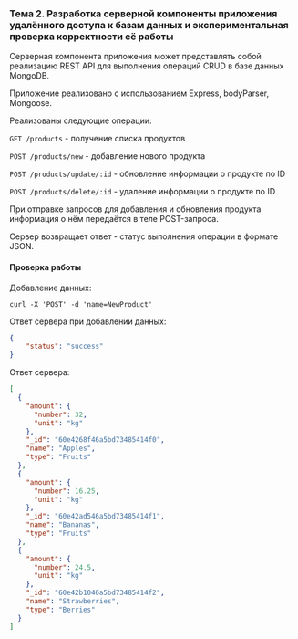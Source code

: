 ### Тема 2. Разработка серверной компоненты приложения удалённого доступа к базам данных и экспериментальная проверка корректности её работы

Серверная компонента приложения может представлять собой реализацию REST API для выполнения операций CRUD в базе данных MongoDB.

Приложение реализовано с использованием Express, bodyParser, Mongoose.

Реализованы следующие операции:

`GET /products` - получение списка продуктов

`POST /products/new` - добавление нового продукта

`POST /products/update/:id` - обновление информации о продукте по ID

`POST /products/delete/:id` - удаление информации о продукте по ID

При отправке запросов для добавления и обновления продукта информация о нём передаётся в теле POST-запроса.

Сервер возвращает ответ - статус выполнения операции в формате JSON.

#### Проверка работы

Добавление данных:

```
curl -X 'POST' -d 'name=NewProduct' 
```

Ответ сервера при добавлении данных:

```json
{
	"status": "success"
}
```

Ответ сервера:

```json
[
  {
    "amount": {
      "number": 32,
      "unit": "kg"
    },
    "_id": "60e4268f46a5bd73485414f0",
    "name": "Apples",
    "type": "Fruits"
  },
  {
    "amount": {
      "number": 16.25,
      "unit": "kg"
    },
    "_id": "60e42ad546a5bd73485414f1",
    "name": "Bananas",
    "type": "Fruits"
  },
  {
    "amount": {
      "number": 24.5,
      "unit": "kg"
    },
    "_id": "60e42b1046a5bd73485414f2",
    "name": "Strawberries",
    "type": "Berries"
  }
]
```

